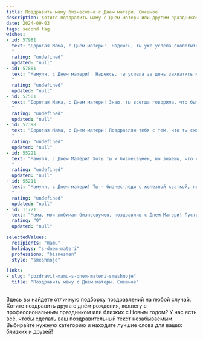 ```yaml
---
title: Поздравить маму бизнесмена с Днем матери. Смешное
description: Хотите поздравить маму с Днем матери или другим праздником? Наш ИИ создаст незабываемое поздравление, а вы обязательно выделитесь среди других.  
date: 2024-09-03
tags: second tag
wishes:
- id: 57981
  text: "Дорогая Мама, с Днем матери!  Надеюсь, ты уже успела сколотить себе небольшое состояние на моем воспитании. 😂  Шучу, конечно, но спасибо за все твои усилия! Ты — настоящая бизнес-леди, которая сумела воспитать из меня не просто человека, а потенциального миллионера! 😉
  "
  rating: "undefined"
  updated: "null"
- id: 57881
  text: "Мамуля, с Днем матери!  Надеюсь, ты успела за день захватить мир, заключить пару выгодных сделок и, конечно, приготовить нам ужин.  Ты — наша главная бизнес-леди, которая умеет не только крутить миллионы, но и создавать уютную атмосферу в семье.  Любим тебя, наша  Супер-мама!
  "
  rating: "undefined"
  updated: "null"
- id: 57501
  text: "Дорогая Мама, с Днем матери! Знаю, ты всегда говорила, что быть бизнесменом - это не женская профессия, но ты, как всегда, доказала, что ты можешь все!  С праздником тебя, самый лучший бизнес-ангел на свете!
  "
  rating: "undefined"
  updated: "null"
- id: 57398
  text: "Дорогая Мама, с Днем матери! Поздравляю тебя с тем, что ты смогла воспитать такого успешного бизнесмена, как я! 😄  Надеюсь, ты не сильно устала от моих бесконечных звонков с вопросами \"Как дела?\" и \"Когда будешь переводить деньги?\". 😉  Спасибо за твою любовь, поддержку и терпение, даже когда я не всегда был идеальным сыном. 🎉
  "
  rating: "undefined"
  updated: "null"
- id: 55221
  text: "Мамуля, с Днем Матери! Хоть ты и бизнесвумен, но знаешь, что самая главная сделка – это любовь, которую ты даришь нам. Пусть твой бизнес процветает, а мы, твои маленькие инвесторы, приносим тебе только радость и прибыль! 😄
  "
  rating: "undefined"
  updated: "null"
- id: 55211
  text: "Мамуля, с Днем матери! Ты – бизнес-леди с железной хваткой, но для меня всегда остаешься самой доброй и заботливой. Спасибо, что учишь меня торговаться не только на рынке, но и в жизни! 😉
  "
  rating: "undefined"
  updated: "null"
- id: 11721
  text: "Мама, моя любимая бизнесвумен, поздравляю с Днем Матери! Пусть твои сделки всегда закрываются с прибылью, а мои поздравления - с улыбкой! Ты - не просто мама, ты - мама на миллионы! 💸💖"
  rating: "0"
  updated: "null"

selectedValues:
  recipients: "mamu"
  holidays: "s-dnem-materi"
  professions: "biznesmen"
  style: "smeshnoje"

links:
- slug: "pozdravit-mamu-s-dnem-materi-smeshnoje"
  title: "Поздравить маму с Днем матери. Смешное"
---
```


Здесь вы найдете отличную подборку поздравлений на любой случай. 
Хотите поздравить друга с днём рождения, коллегу с профессиональным праздником или близких с Новым годом? У нас есть всё, чтобы сделать ваш поздравительный текст незабываемым. Выбирайте нужную категорию и находите лучшие слова для ваших близких и друзей!

